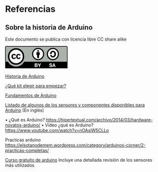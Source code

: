# Referencias

## Sobre la historia de Arduino

Este documento  se publica con licencia libre CC share alike

![Licencia CC](./imagenes/Licencia_CC.png)

[Historia de Arduino](https://es.wikipedia.org/wiki/Arduino)

[¿Qué kit elegir para empezar?](http://www.luisllamas.es/2016/11/kit-de-iniciacion-barato-para-empezar-en-arduino/)

[Fundamentos de Arduino](http://www.practicasconarduino.com/manualrapido/fundamentos_de_arduino.html)

[Listado de algunos de los sensores y componentes disponibles para Arduino](http://randomnerdtutorials.com/21-arduino-modules-you-can-buy-for-less-than-2/) (En inglés)

•	¿Qué es Arduino? https://hipertextual.com/archivo/2014/03/hardware-novatos-arduino/
•	Vídeo ¿qué es Arduino? https://www.youtube.com/watch?v=nOAsiW5CLLo

Practicas arduino https://elsotanodemem.wordpress.com/category/arduinos-corner/2-practicas-completas/

[Curso gratuito de arduino](http://www.prometec.net/curso-kit-inicio/) Incluye una detallada revisión de los sensores más utilizados
